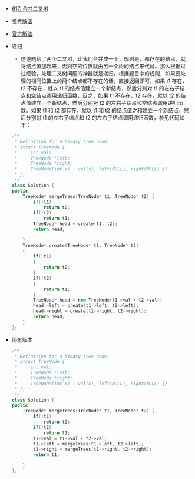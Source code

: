 - [617. 合并二叉树](https://leetcode-cn.com/problems/merge-two-binary-trees/)
- [参考解法](https://www.cnblogs.com/grandyang/p/7058935.html)
- [官方解法](https://leetcode-cn.com/problems/merge-two-binary-trees/solution/he-bing-er-cha-shu-by-leetcode/)
- 递归
    + 这道题给了两个二叉树，让我们合并成一个，规则是，都存在的结点，就将结点值加起来，否则空的位置就由另一个树的结点来代替。那么根据过往经验，处理二叉树问题的神器就是递归。根据题目中的规则，如果要处理的相同位置上的两个结点都不存在的话，直接返回即可，如果 t1 存在，t2 不存在，就以 t1 的结点值建立一个新结点，然后分别对 t1 的左右子结点和空结点调用递归函数，反之，如果 t1 不存在，t2 存在，就以 t2 的结点值建立一个新结点，然后分别对 t2 的左右子结点和空结点调用递归函数。如果 t1 和 t2 都存在，就以 t1 和 t2 的结点值之和建立一个新结点，然后分别对 t1 的左右子结点和 t2 的左右子结点调用递归函数，参见代码如下：
    ```C++
    /**
     * Definition for a binary tree node.
     * struct TreeNode {
     *     int val;
     *     TreeNode *left;
     *     TreeNode *right;
     *     TreeNode(int x) : val(x), left(NULL), right(NULL) {}
     * };
     */
    class Solution {
    public:
        TreeNode* mergeTrees(TreeNode* t1, TreeNode* t2) {
            if(!t1)
                return t2;
            if(!t2)
                return t1;
            TreeNode* head = create(t1, t2);
            return head;

        }
        TreeNode* create(TreeNode* t1, TreeNode* t2)
        {
            if(!t1)
            {
                return t2;
            }
            if(!t2)
            {
                return t1;
            }
            TreeNode* head = new TreeNode(t1->val + t2->val);
            head->left = create(t1->left, t2->left);
            head->right = create(t1->right, t2->right);
            return head;
        }
    };
    ```

- 简化版本
    ```C++
    /**
     * Definition for a binary tree node.
     * struct TreeNode {
     *     int val;
     *     TreeNode *left;
     *     TreeNode *right;
     *     TreeNode(int x) : val(x), left(NULL), right(NULL) {}
     * };
     */
    class Solution {
    public:
        TreeNode* mergeTrees(TreeNode* t1, TreeNode* t2) {
            if(!t1)
                return t2;
            if(!t2)
                return t1;
            t1->val = t1->val + t2->val;
            t1->left = mergeTrees(t1->left, t2->left);
            t1->right = mergeTrees(t1->right, t2->right);
            return t1;

        }
    };
    ```
